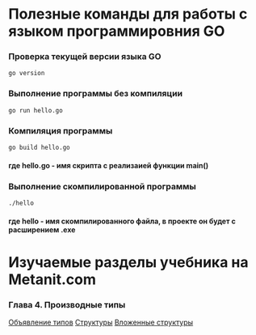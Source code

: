 # Полезные команды для работы с языком программировния GO

### Проверка текущей версии языка GO
```
go version
```

### Выполнение программы без компиляции
```
go run hello.go
```
### Компиляция программы
```
go build hello.go
```
#### где hello.go - имя скрипта с реализаией функции main()

### Выполнение скомпилированной программы
```
./hello
```
#### где hello - имя скомпилированного файла, в проекте он будет с расширением .exe



# Изучаемые разделы учебника на Metanit.com

### Глава 4. Производные типы 
[Объявление типов](https://metanit.com/go/tutorial/4.1.php)
[Структуры](https://metanit.com/go/tutorial/4.2.php)
[Вложенные структуры](https://metanit.com/go/tutorial/4.3.php)

